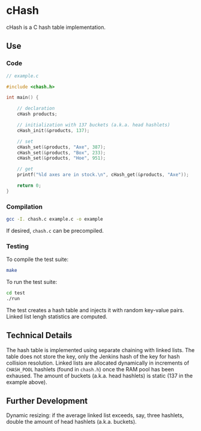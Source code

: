 # cHash
cHash is a C hash table implementation.
## Use
### Code
```C
// example.c

#include <chash.h>

int main() {

    // declaration
    cHash products;

    // initialization with 137 buckets (a.k.a. head hashlets)
    cHash_init(&products, 137);

    // set
    cHash_set(&products, "Axe", 387);
    cHash_set(&products, "Box", 233);
    cHash_set(&products, "Hoe", 951);

    // get
    printf("%ld axes are in stock.\n", cHash_get(&products, "Axe"));

    return 0;
}
```
### Compilation
```bash
gcc -I. chash.c example.c -o example
```
If desired, `chash.c` can be precompiled.
### Testing
To compile the test suite:
```bash
make
```
To run the test suite:
```bash
cd test
./run
```
The test creates a hash table and injects it with random key-value pairs. Linked
list lengh statistics are computed.

## Technical Details
The hash table is implemented using separate chaining with linked lists.  The
table does not store the key, only the Jenkins hash of the key for hash
collision resolution.  Linked lists are allocated dynamically in increments of
`CHASH_POOL` hashlets (found in `chash.h`) once the RAM pool has been exhaused.
The amount of buckets (a.k.a. head hashlets) is static (137 in the example
above).

## Further Development
Dynamic resizing: if the average linked list exceeds, say, three hashlets,
double the amount of head hashlets (a.k.a. buckets).

